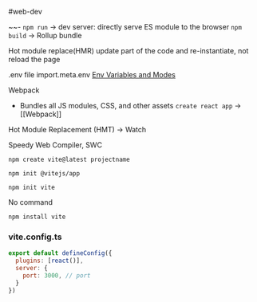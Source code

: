 #web-dev

~~-   `npm run` → dev server: directly serve ES module to the browser
`npm build` → Rollup bundle

Hot module replace(HMR)
update part of the code and re-instantiate, not reload the page

.env file import.meta.env [Env Variables and Modes](https://vitejs.dev/guide/env-and-mode.html)

Webpack
-   Bundles all JS modules, CSS, and other assets
`create react app` → [[Webpack]]

Hot Module Replacement (HMT) → Watch

Speedy Web Compiler, SWC

```shell
npm create vite@latest projectname

npm init @vitejs/app

npm init vite
```
  
No command
```shell
npm install vite
```

### vite.config.ts
```jsx
export default defineConfig({
  plugins: [react()],
  server: {
    port: 3000, // port
  }
})
```